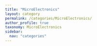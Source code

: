 ```yaml
---
title: "MicroElectronics"
layout: category
permalink: /categories/MicroElectronics/
author_profile: true
taxonomy: MicroElectronics
sidebar:
  nav: "categories"
---
```

